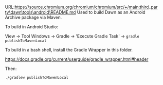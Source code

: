 URL:https://source.chromium.org/chromium/chromium/src/+/main:third_party\dawn\tools\android\README.md
Used to build Dawn as an Android Archive package via Maven.

To build in Android Studio:

View -> Tool Windows -> Gradle -> 'Execute Gradle Task' -> `gradle publishToMavenLocal`

To build in a bash shell, install the Gradle Wrapper in this folder.

https://docs.gradle.org/current/userguide/gradle_wrapper.html#header

Then:

``
./gradlew publishToMavenLocal
``